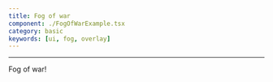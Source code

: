 ```yaml
---
title: Fog of war
component: ./FogOfWarExample.tsx
category: basic
keywords: [ui, fog, overlay]
---
```


---

Fog of war!

